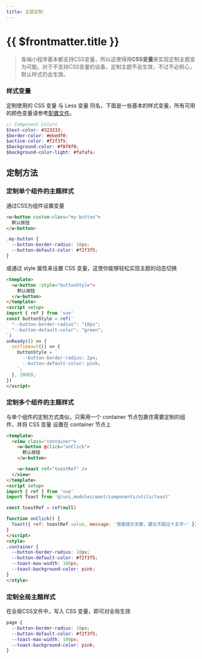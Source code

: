 ```yaml
---
title: 主题定制
---
```


# {{ $frontmatter.title }}
>各端小程序基本都支持CSS变量，所以这使得用**CSS变量**来实现定制主题变为可能。对于不支持CSS变量的设备，定制主题不会生效，不过不必担心，默认样式仍会生效。

### 样式变量

定制使用的 CSS 变量 与 Less 变量 同名，下面是一些基本的样式变量，所有可用的颜色变量请参考[配置文件](https://github.com/jiangchengweij/want/blob/main/uni_modules/want/components/common/style/var.scss)。

```scss
// Component Colors
$text-color: #323233;
$border-color: #ebedf0;
$active-color: #f2f3f5;
$background-color: #f8f8f8;
$background-color-light: #fafafa;
```

## 定制方法

### 定制单个组件的主题样式

通过CSS为组件设置变量

```html
<w-button custom-class="my-button">
  默认按钮
</w-button>
```

```css
.my-button {
  --button-border-radius: 10px;
  --button-default-color: #f2f3f5;
}
```

或通过 style 属性来设置 CSS 变量，这使你能够轻松实现主题的动态切换

```html
<template>
  <w-button :style="buttonStyle">
    默认按钮
  </w-button>
</template>
<script setup>
import { ref } from 'vue'
const buttonStyle = ref(`
  "--button-border-radius": "10px";
  "--button-default-color": "green";
`)
onReady(() => {
  setTimeout(() => {
    buttonStyle = `
      --button-border-radius: 2px;
      --button-default-color: pink;
    `;
  }, 2000);
})
</script>
```

### 定制多个组件的主题样式

与单个组件的定制方式类似，只需用一个 container 节点包裹住需要定制的组件，并将 CSS 变量 设置在 container 节点上

```html
<template>
  <view class="container">
    <w-button @click="onClick">
      默认按钮
    </w-button>

    <w-toast ref="toastRef" />
  </view>
</template>
<script setup>
import { ref } from 'vue'
import Toast from '@/uni_modules/want/components/utils/toast'

const toastRef = ref(null)

function onClick() {
  Toast({ ref: toastRef.value, message: '我是提示文案，建议不超过十五字~' });
}
</script>
<style>
.container {
  --button-border-radius: 10px;
  --button-default-color: #f2f3f5;
  --toast-max-width: 100px;
  --toast-background-color: pink;
}
</style>
```

### 定制全局主题样式

在全局CSS文件中，写入 CSS 变量，即可对全局生效

```css
page {
  --button-border-radius: 10px;
  --button-default-color: #f2f3f5;
  --toast-max-width: 100px;
  --toast-background-color: pink;
}
```
